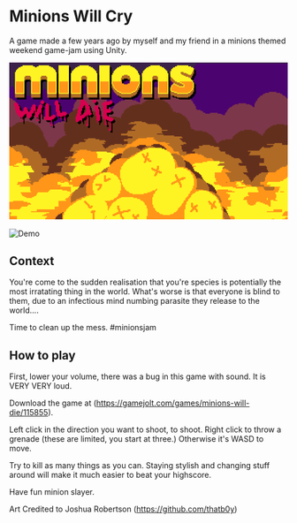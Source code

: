 Minions Will Cry
================

A game made a few years ago by myself and my friend in a minions themed weekend game-jam using Unity.

![Splash](readme_resources/thumbnail.png)

![Demo](readme_resources/demo.gif)

## Context

You're come to the sudden realisation that you're species is potentially the most irratating thing in the world. What's worse is that everyone is blind to them, due to an infectious mind numbing parasite they release to the world....

Time to clean up the mess. #minionsjam

## How to play

First, lower your volume, there was a bug in this game with sound. It is VERY VERY loud. 

Download the game at (https://gamejolt.com/games/minions-will-die/115855).

Left click in the direction you want to shoot, to shoot. Right click to throw a grenade (these are limited, you start at three.) Otherwise it's WASD to move.

Try to kill as many things as you can. Staying stylish and changing stuff around will make it much easier to beat your highscore.

Have fun minion slayer.

Art Credited to Joshua Robertson (https://github.com/thatb0y)

